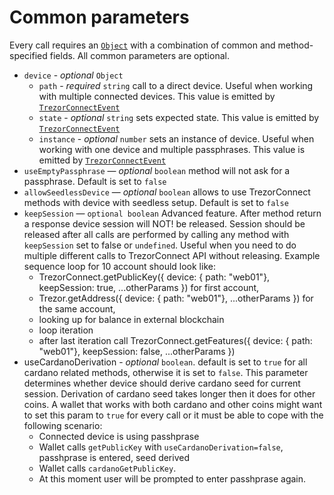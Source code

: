 # Common parameters

Every call requires an [`Object`](https://developer.mozilla.org/en-US/docs/Web/JavaScript/Reference/Global_Objects/Object) with a combination of common and method-specified fields.
All common parameters are optional.

-   `device` - _optional_ `Object`
    -   `path` - _required_ `string` call to a direct device. Useful when working with multiple connected devices. This value is emitted by [`TrezorConnectEvent`](../events.md)
    -   `state` - _optional_ `string` sets expected state. This value is emitted by [`TrezorConnectEvent`](../events.md)
    -   `instance` - _optional_ `number` sets an instance of device. Useful when working with one device and multiple passphrases. This value is emitted by [`TrezorConnectEvent`](../events.md)
-   `useEmptyPassphrase` — _optional_ `boolean` method will not ask for a passphrase. Default is set to `false`
-   `allowSeedlessDevice` — _optional_ `boolean` allows to use TrezorConnect methods with device with seedless setup. Default is set to `false`
-   `keepSession` — `optional boolean` Advanced feature. After method return a response device session will NOT! be released. Session should be released after all calls are performed by calling any method with `keepSession` set to false or `undefined`. Useful when you need to do multiple different calls to TrezorConnect API without releasing. Example sequence loop for 10 account should look like:
    -   TrezorConnect.getPublicKey({ device: { path: "web01"}, keepSession: true, ...otherParams }) for first account,
    -   Trezor.getAddress({ device: { path: "web01"}, ...otherParams }) for the same account,
    -   looking up for balance in external blockchain
    -   loop iteration
    -   after last iteration call TrezorConnect.getFeatures({ device: { path: "web01"}, keepSession: false, ...otherParams })
-   useCardanoDerivation - _optional_ `boolean`. default is set to `true` for all cardano related methods, otherwise it is set to `false`. This parameter determines whether device should derive cardano seed for current session. Derivation of cardano seed takes longer then it does for other coins. A wallet that works with both cardano and other coins might want to set this param to `true` for every call or it must be able to cope with the following scenario:
    -   Connected device is using passhprase
    -   Wallet calls `getPublicKey` with `useCardanoDerivation=false`, passhprase is entered, seed derived
    -   Wallet calls `cardanoGetPublicKey`.
    -   At this moment user will be prompted to enter passhprase again.
